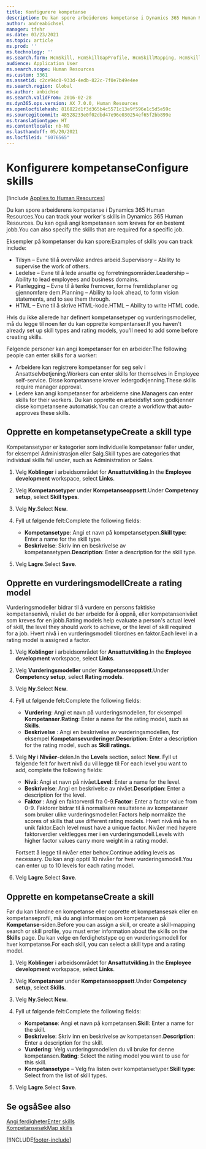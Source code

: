 ```yaml
---
title: Konfigurere kompetanse
description: Du kan spore arbeiderens kompetanse i Dynamics 365 Human Resources. Du kan også angi kompetansen som kreves for en bestemt jobb.
author: andreabichsel
manager: tfehr
ms.date: 03/23/2021
ms.topic: article
ms.prod: ''
ms.technology: ''
ms.search.form: HcmSkill, HcmSkillGapProfile, HcmSkillMapping, HcmSkillType, HcmEmployeeDevelopmentWorkspace
audience: Application User
ms.search.scope: Human Resources
ms.custom: 3361
ms.assetid: c2ce94c0-933d-4edb-822c-7f0e7b49e4ee
ms.search.region: Global
ms.author: anbichse
ms.search.validFrom: 2016-02-28
ms.dyn365.ops.version: AX 7.0.0, Human Resources
ms.openlocfilehash: 816822d1f3d365b4c5571c13e9f596e1c5d5e59c
ms.sourcegitcommit: 48528233e0f02dbd47e96e030254ef65f2bb899e
ms.translationtype: HT
ms.contentlocale: nb-NO
ms.lasthandoff: 05/20/2021
ms.locfileid: "6076565"
---
```

# <a name="configure-skills"></a><span data-ttu-id="899c4-104">Konfigurere kompetanse</span><span class="sxs-lookup"><span data-stu-id="899c4-104">Configure skills</span></span>

[!include [Applies to Human Resources](../includes/applies-to-hr.md)]

<span data-ttu-id="899c4-105">Du kan spore arbeiderens kompetanse i Dynamics 365 Human Resources.</span><span class="sxs-lookup"><span data-stu-id="899c4-105">You can track your worker's skills in Dynamics 365 Human Resources.</span></span> <span data-ttu-id="899c4-106">Du kan også angi kompetansen som kreves for en bestemt jobb.</span><span class="sxs-lookup"><span data-stu-id="899c4-106">You can also specify the skills that are required for a specific job.</span></span>

<span data-ttu-id="899c4-107">Eksempler på kompetanser du kan spore:</span><span class="sxs-lookup"><span data-stu-id="899c4-107">Examples of skills you can track include:</span></span>

- <span data-ttu-id="899c4-108">Tilsyn – Evne til å overvåke andres arbeid.</span><span class="sxs-lookup"><span data-stu-id="899c4-108">Supervisory – Ability to supervise the work of others.</span></span>
- <span data-ttu-id="899c4-109">Ledelse – Evne til å lede ansatte og forretningsområder.</span><span class="sxs-lookup"><span data-stu-id="899c4-109">Leadership – Ability to lead employees and business domains.</span></span>
- <span data-ttu-id="899c4-110">Planlegging – Evne til å tenke fremover, forme fremtidsplaner og gjennomføre dem.</span><span class="sxs-lookup"><span data-stu-id="899c4-110">Planning – Ability to look ahead, to form vision statements, and to see them through.</span></span>
- <span data-ttu-id="899c4-111">HTML – Evne til å skrive HTML-kode.</span><span class="sxs-lookup"><span data-stu-id="899c4-111">HTML – Ability to write HTML code.</span></span>

<span data-ttu-id="899c4-112">Hvis du ikke allerede har definert kompetansetyper og vurderingsmodeller, må du legge til noen før du kan opprette kompentanser.</span><span class="sxs-lookup"><span data-stu-id="899c4-112">If you haven't already set up skill types and rating models, you'll need to add some before creating skills.</span></span>

<span data-ttu-id="899c4-113">Følgende personer kan angi kompetanser for en arbeider:</span><span class="sxs-lookup"><span data-stu-id="899c4-113">The following people can enter skills for a worker:</span></span>

- <span data-ttu-id="899c4-114">Arbeidere kan registrere kompetanser for seg selv i Ansattselvbetjening.</span><span class="sxs-lookup"><span data-stu-id="899c4-114">Workers can enter skills for themselves in Employee self-service.</span></span> <span data-ttu-id="899c4-115">Disse kompetansene krever ledergodkjenning.</span><span class="sxs-lookup"><span data-stu-id="899c4-115">These skills require manager approval.</span></span>
- <span data-ttu-id="899c4-116">Ledere kan angi kompetanser for arbeiderne sine.</span><span class="sxs-lookup"><span data-stu-id="899c4-116">Managers can enter skills for their workers.</span></span> <span data-ttu-id="899c4-117">Du kan opprette en arbeidsflyt som godkjenner disse kompetansene automatisk.</span><span class="sxs-lookup"><span data-stu-id="899c4-117">You can create a workflow that auto-approves these skills.</span></span>

## <a name="create-a-skill-type"></a><span data-ttu-id="899c4-118">Opprette en kompetansetype</span><span class="sxs-lookup"><span data-stu-id="899c4-118">Create a skill type</span></span>

<span data-ttu-id="899c4-119">Kompetansetyper er kategorier som individuelle kompetanser faller under, for eksempel Administrasjon eller Salg.</span><span class="sxs-lookup"><span data-stu-id="899c4-119">Skill types are categories that individual skills fall under, such as Administration or Sales.</span></span>

1. <span data-ttu-id="899c4-120">Velg **Koblinger** i arbeidsområdet for **Ansattutvikling**.</span><span class="sxs-lookup"><span data-stu-id="899c4-120">In the **Employee development** workspace, select **Links**.</span></span>

2. <span data-ttu-id="899c4-121">Velg **Kompetansetyper** under **Kompetanseoppsett**.</span><span class="sxs-lookup"><span data-stu-id="899c4-121">Under **Competency setup**, select **Skill types**.</span></span>

3. <span data-ttu-id="899c4-122">Velg **Ny**.</span><span class="sxs-lookup"><span data-stu-id="899c4-122">Select **New**.</span></span>

4. <span data-ttu-id="899c4-123">Fyll ut følgende felt:</span><span class="sxs-lookup"><span data-stu-id="899c4-123">Complete the following fields:</span></span>

   - <span data-ttu-id="899c4-124">**Kompetansetype**: Angi et navn på kompetansetypen.</span><span class="sxs-lookup"><span data-stu-id="899c4-124">**Skill type**: Enter a name for the skill type.</span></span>
   - <span data-ttu-id="899c4-125">**Beskrivelse**: Skriv inn en beskrivelse av kompetansetypen.</span><span class="sxs-lookup"><span data-stu-id="899c4-125">**Description**: Enter a description for the skill type.</span></span>

5. <span data-ttu-id="899c4-126">Velg **Lagre**.</span><span class="sxs-lookup"><span data-stu-id="899c4-126">Select **Save**.</span></span>

## <a name="create-a-rating-model"></a><span data-ttu-id="899c4-127">Opprette en vurderingsmodell</span><span class="sxs-lookup"><span data-stu-id="899c4-127">Create a rating model</span></span>

<span data-ttu-id="899c4-128">Vurderingsmodeller bidrar til å vurdere en persons faktiske kompetansenivå, nivået de bør arbeide for å oppnå, eller kompetansenivået som kreves for en jobb.</span><span class="sxs-lookup"><span data-stu-id="899c4-128">Rating models help evaluate a person's actual level of skill, the level they should work to achieve, or the level of skill required for a job.</span></span> <span data-ttu-id="899c4-129">Hvert nivå i en vurderingsmodell tilordnes en faktor.</span><span class="sxs-lookup"><span data-stu-id="899c4-129">Each level in a rating model is assigned a factor.</span></span>

1. <span data-ttu-id="899c4-130">Velg **Koblinger** i arbeidsområdet for **Ansattutvikling**.</span><span class="sxs-lookup"><span data-stu-id="899c4-130">In the **Employee development** workspace, select **Links**.</span></span>

2. <span data-ttu-id="899c4-131">Velg **Vurderingsmodeller** under **Kompetanseoppsett**.</span><span class="sxs-lookup"><span data-stu-id="899c4-131">Under **Competency setup**, select **Rating models**.</span></span>

3. <span data-ttu-id="899c4-132">Velg **Ny**.</span><span class="sxs-lookup"><span data-stu-id="899c4-132">Select **New**.</span></span>

4. <span data-ttu-id="899c4-133">Fyll ut følgende felt:</span><span class="sxs-lookup"><span data-stu-id="899c4-133">Complete the following fields:</span></span>

   - <span data-ttu-id="899c4-134">**Vurdering**: Angi et navn på vurderingsmodellen, for eksempel **Kompetanser**.</span><span class="sxs-lookup"><span data-stu-id="899c4-134">**Rating**: Enter a name for the rating model, such as **Skills**.</span></span>
   - <span data-ttu-id="899c4-135">**Beskrivelse** : Angi en beskrivelse av vurderingsmodellen, for eksempel **Kompetansevurderinger**.</span><span class="sxs-lookup"><span data-stu-id="899c4-135">**Description**: Enter a description for the rating model, such as **Skill ratings**.</span></span>

5. <span data-ttu-id="899c4-136">Velg **Ny** i **Nivåer**-delen.</span><span class="sxs-lookup"><span data-stu-id="899c4-136">In the **Levels** section, select **New**.</span></span> <span data-ttu-id="899c4-137">Fyll ut følgende felt for hvert nivå du vil legge til:</span><span class="sxs-lookup"><span data-stu-id="899c4-137">For each level you want to add, complete the following fields:</span></span>

   - <span data-ttu-id="899c4-138">**Nivå**: Angi et navn på nivået.</span><span class="sxs-lookup"><span data-stu-id="899c4-138">**Level**: Enter a name for the level.</span></span>
   - <span data-ttu-id="899c4-139">**Beskrivelse**: Angi en beskrivelse av nivået.</span><span class="sxs-lookup"><span data-stu-id="899c4-139">**Description**: Enter a description for the level.</span></span>
   - <span data-ttu-id="899c4-140">**Faktor** : Angi en faktorverdi fra 0-9.</span><span class="sxs-lookup"><span data-stu-id="899c4-140">**Factor**: Enter a factor value from 0-9.</span></span> <span data-ttu-id="899c4-141">Faktorer bidrar til å normalisere resultatene av kompetanser som bruker ulike vurderingsmodeller.</span><span class="sxs-lookup"><span data-stu-id="899c4-141">Factors help normalize the scores of skills that use different rating models.</span></span> <span data-ttu-id="899c4-142">Hvert nivå må ha en unik faktor.</span><span class="sxs-lookup"><span data-stu-id="899c4-142">Each level must have a unique factor.</span></span> <span data-ttu-id="899c4-143">Nivåer med høyere faktorverdier vektlegges mer i en vurderingsmodell.</span><span class="sxs-lookup"><span data-stu-id="899c4-143">Levels with higher factor values carry more weight in a rating model.</span></span>

   <span data-ttu-id="899c4-144">Fortsett å legge til nivåer etter behov.</span><span class="sxs-lookup"><span data-stu-id="899c4-144">Continue adding levels as necessary.</span></span> <span data-ttu-id="899c4-145">Du kan angi opptil 10 nivåer for hver vurderingsmodell.</span><span class="sxs-lookup"><span data-stu-id="899c4-145">You can enter up to 10 levels for each rating model.</span></span>

6. <span data-ttu-id="899c4-146">Velg **Lagre**.</span><span class="sxs-lookup"><span data-stu-id="899c4-146">Select **Save**.</span></span>

## <a name="create-a-skill"></a><span data-ttu-id="899c4-147">Opprette en kompetanse</span><span class="sxs-lookup"><span data-stu-id="899c4-147">Create a skill</span></span>

<span data-ttu-id="899c4-148">Før du kan tilordne en kompetanse eller opprette et kompetansesøk eller en kompetanseprofil, må du angi informasjon om kompetansen på **Kompetanse**-siden.</span><span class="sxs-lookup"><span data-stu-id="899c4-148">Before you can assign a skill, or create a skill-mapping search or skill profile, you must enter information about the skills on the **Skills** page.</span></span> <span data-ttu-id="899c4-149">Du kan velge en ferdighetstype og en vurderingsmodell for hver kompetanse.</span><span class="sxs-lookup"><span data-stu-id="899c4-149">For each skill, you can select a skill type and a rating model.</span></span>

1. <span data-ttu-id="899c4-150">Velg **Koblinger** i arbeidsområdet for **Ansattutvikling**.</span><span class="sxs-lookup"><span data-stu-id="899c4-150">In the **Employee development** workspace, select **Links**.</span></span>

2. <span data-ttu-id="899c4-151">Velg **Kompetanser** under **Kompetanseoppsett**.</span><span class="sxs-lookup"><span data-stu-id="899c4-151">Under **Competency setup**, select **Skills**.</span></span>

3. <span data-ttu-id="899c4-152">Velg **Ny**.</span><span class="sxs-lookup"><span data-stu-id="899c4-152">Select **New**.</span></span>

4. <span data-ttu-id="899c4-153">Fyll ut følgende felt:</span><span class="sxs-lookup"><span data-stu-id="899c4-153">Complete the following fields:</span></span>

   - <span data-ttu-id="899c4-154">**Kompetanse**: Angi et navn på kompetansen.</span><span class="sxs-lookup"><span data-stu-id="899c4-154">**Skill**: Enter a name for the skill.</span></span>
   - <span data-ttu-id="899c4-155">**Beskrivelse**: Skriv inn en beskrivelse av kompetansen.</span><span class="sxs-lookup"><span data-stu-id="899c4-155">**Description**: Enter a description for the skill.</span></span>
   - <span data-ttu-id="899c4-156">**Vurdering**: Velg vurderingsmodellen du vil bruke for denne kompetansen.</span><span class="sxs-lookup"><span data-stu-id="899c4-156">**Rating**: Select the rating model you want to use for this skill.</span></span>
   - <span data-ttu-id="899c4-157">**Kompetansetype** – Velg fra listen over kompetansetyper.</span><span class="sxs-lookup"><span data-stu-id="899c4-157">**Skill type**: Select from the list of skill types.</span></span>

5. <span data-ttu-id="899c4-158">Velg **Lagre**.</span><span class="sxs-lookup"><span data-stu-id="899c4-158">Select **Save**.</span></span>

## <a name="see-also"></a><span data-ttu-id="899c4-159">Se også</span><span class="sxs-lookup"><span data-stu-id="899c4-159">See also</span></span>

[<span data-ttu-id="899c4-160">Angi ferdigheter</span><span class="sxs-lookup"><span data-stu-id="899c4-160">Enter skills</span></span>](hr-develop-enter-skills.md)<br>
[<span data-ttu-id="899c4-161">Kompetansesøk</span><span class="sxs-lookup"><span data-stu-id="899c4-161">Map skills</span></span>](hr-develop-map-skills.md)

[!INCLUDE[footer-include](../includes/footer-banner.md)]